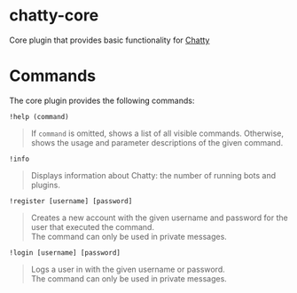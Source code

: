 chatty-core
========
Core plugin that provides basic functionality for [Chatty](https://github.com/bogeymanEST/chatty)

Commands
========
The core plugin provides the following commands:

`!help (command)`
> If `command` is omitted, shows a list of all visible commands. Otherwise, shows the usage and parameter descriptions of the given command.

`!info`
> Displays information about Chatty: the number of running bots and plugins.

`!register [username] [password]`
> Creates a new account with the given username and password for the user that executed the command.<br/>
> The command can only be used in private messages.

`!login [username] [password]`
> Logs a user in with the given username or password.<br/>
> The command can only be used in private messages.
